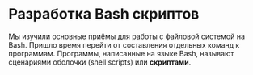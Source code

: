 # Разработка Bash скриптов

Мы изучили основные приёмы для работы с файловой системой на Bash. Пришло время перейти от составления отдельных команд к программам. Программы, написанные на языке Bash, называют сценариями оболочки (shell scripts) или **скриптами**.